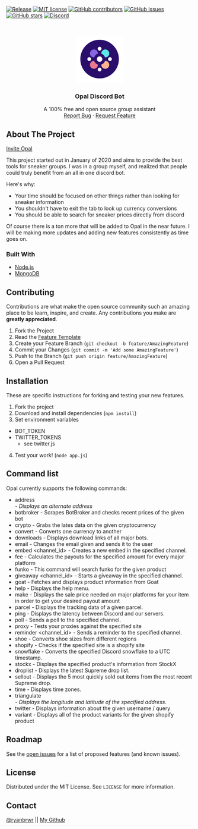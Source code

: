 [![Release](https://img.shields.io/github/release/ryanbrwr/opal.svg)](https://github.com/ryanbrwr/opal/releases/latest)
[![MIT license](https://img.shields.io/badge/License-MIT-blue.svg)](https://lbesson.mit-license.org/)
[![GitHub contributors](https://img.shields.io/github/contributors/ryanbrwr/opal.svg)](https://github.com/ryanbrwr/opal/releases/latest)
[![GitHub issues](https://img.shields.io/github/issues/ryanbrwr/opal.svg)](https://GitHub.com/ryanbrwr/opal/issues/)
[![GitHub stars](https://img.shields.io/github/stars/ryanbrwr/opal.svg?style=social&label=Star)](https://github.com/ryanbrwr/opal)
[![Discord](https://discordapp.com/api/guilds/752301663510986822/widget.png)](https://discord.gg/KgbZDrS)





<!-- PROJECT LOGO -->
<br />
<p align="center">
  <a href="https://github.com/RyanBrew/opal">
    <img src="opal_logo.png" alt="Logo" width="128" height="128">
  </a>
  
  <h3 align="center">Opal Discord Bot</h3>

  <p align="center">
    A 100% free and open source group assistant
    <br />
    <a href="https://github.com/ryanbrwr/issues">Report Bug</a>
    ·
    <a href="https://github.com/ryanbrwr/issues">Request Feature</a>
  </p>
</p>



<!-- ABOUT THE PROJECT -->
## About The Project
[Invite Opal](https://discord.com/api/oauth2/authorize?client_id=752293928157446184&permissions=8&scope=bot)

This project started out in January of 2020 and aims to provide the best tools for sneaker groups. I was in a group myself, and realized that people could truly benefit from an all in one discord bot.  

Here's why:
* Your time should be focused on other things rather than looking for sneaker information
* You shouldn't have to exit the tab to look up currency conversions
* You should be able to search for sneaker prices directly from discord

Of course there is a ton more that will be added to Opal in the near future. I will be making more updates and adding new features consistently as time goes on.

### Built With

* [Node.js](https://nodejs.org)
* [MongoDB](https://www.mongodb.com)


<!-- CONTRIBUTING -->
## Contributing

Contributions are what make the open source community such an amazing place to be learn, inspire, and create. Any contributions you make are **greatly appreciated**.

1. Fork the Project
2. Read the [Feature Template](./template.md)
2. Create your Feature Branch (`git checkout -b feature/AmazingFeature`)
3. Commit your Changes (`git commit -m 'Add some AmazingFeature'`)
4. Push to the Branch (`git push origin feature/AmazingFeature`)
5. Open a Pull Request

## Installation

These are specific instructions for forking and testing your new features.

1. Fork the project
2. Download and install dependencies (`npm install`)
3. Set environment variables
  - BOT_TOKEN
  - TWITTER_TOKENS
    - see twitter.js
4. Test your work! (`node app.js`)


<!-- USAGE EXAMPLES -->
## Command list

Opal currently supports the following commands:

* address <address> - Displays an alternate address
* botbroker <bot> - Scrapes BotBroker and checks recent prices of the given bot
* crypto <coin> - Grabs the lates data on the given cryptocurrency
* convert <amount> <from> <to> - Converts one currency to another
* downloads - Displays download links of all major bots.
* email <email> - Changes the email given and sends it to the user
* embed <channel_id> - Creates a new embed in the specified channel.
* fee <amount> - Calculates the payouts for the specified amount for every major platform
* funko <product name> - This command will search funko for the given product
* giveaway <channel_id> - Starts a giveaway in the specified channel.
* goat <product name> - Fetches and displays product information from Goat
* help - Displays the help menu.
* make <desired amount> - Displays the sale price needed on major platforms for your item in order to get your desired payout amount
* parcel <tracking> - Displays the tracking data of a given parcel.
* ping - Displays the latency between Discord and our servers.
* poll <channelid> - Sends a poll to the specified channel.
* proxy <site> - Tests your proxies against the specified site
* reminder <channel_id> - Sends a reminder to the specified channel.
* shoe <size> <from> <to> - Converts shoe sizes from different regions
* shopify <site> - Checks if the specified site is a shopify site
* snowflake <id> - Converts the specified Discord snowflake to a UTC timestamp.
* stockx <product name> - Displays the specified product's information from StockX
* droplist - Displays the latest Supreme drop list.
* sellout - Displays the 5 most quickly sold out items from the most recent Supreme drop.
* time - Displays time zones.
* triangulate <address> - Displays the longitude and latitude of the specified address.
* twitter <username> - Displays information about the given username / query
* variant <shopify link> - Displays all of the product variants for the given shopify product

<!-- ROADMAP -->
## Roadmap

See the [open issues](https://github.com/RyanBrew/opal/issues) for a list of proposed features (and known issues).

<!-- LICENSE -->
## License
Distributed under the MIT License. See `LICENSE` for more information.

<!-- CONTACT -->
## Contact
[@ryanbrwr](https://twitter.com/ryanbrwr) || [My Github](https://github.com/RyanBrew/)
